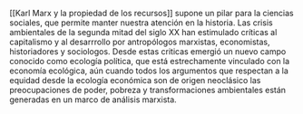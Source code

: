 [[Karl Marx y la propiedad de los recursos]] supone un pilar para la ciencias sociales, que permite manter nuestra atención en la historia. Las crisis ambientales de la segunda mitad del siglo XX han estimulado críticas al capitalismo y al desarrrollo por antropólogos marxistas, economistas, historiadores y sociologos. Desde estas criticas emergió un nuevo campo conocido como ecología política, que está estrechamente vinculado con la economía ecológica, aún cuando todos los argumentos que respectan a la equidad desde la ecología económica son de origen neoclásico las preocupaciones de poder, pobreza y transformaciones ambientales están generadas en un marco de análisis marxista.

